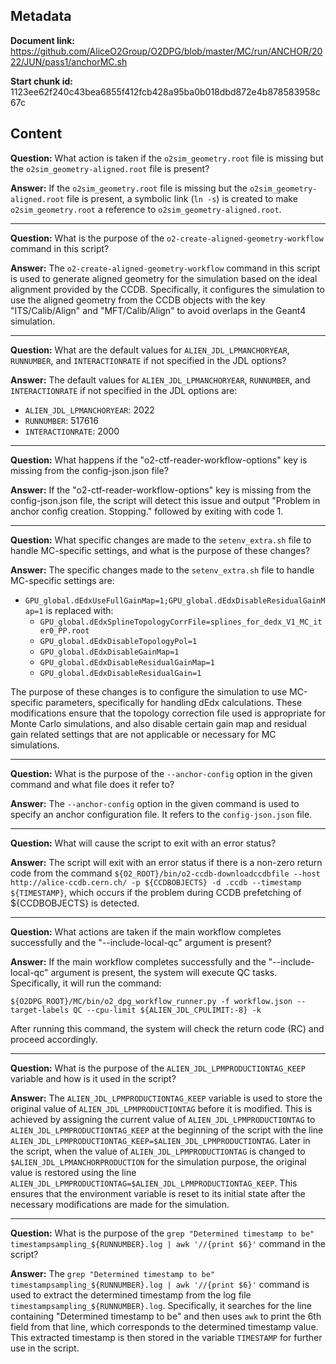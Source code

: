 ## Metadata

**Document link:** https://github.com/AliceO2Group/O2DPG/blob/master/MC/run/ANCHOR/2022/JUN/pass1/anchorMC.sh

**Start chunk id:** 1123ee62f240c43bea6855f412fcb428a95ba0b018dbd872e4b878583958c67c

## Content

**Question:** What action is taken if the `o2sim_geometry.root` file is missing but the `o2sim_geometry-aligned.root` file is present?

**Answer:** If the `o2sim_geometry.root` file is missing but the `o2sim_geometry-aligned.root` file is present, a symbolic link (`ln -s`) is created to make `o2sim_geometry.root` a reference to `o2sim_geometry-aligned.root`.

---

**Question:** What is the purpose of the `o2-create-aligned-geometry-workflow` command in this script?

**Answer:** The `o2-create-aligned-geometry-workflow` command in this script is used to generate aligned geometry for the simulation based on the ideal alignment provided by the CCDB. Specifically, it configures the simulation to use the aligned geometry from the CCDB objects with the key "ITS/Calib/Align" and "MFT/Calib/Align" to avoid overlaps in the Geant4 simulation.

---

**Question:** What are the default values for `ALIEN_JDL_LPMANCHORYEAR`, `RUNNUMBER`, and `INTERACTIONRATE` if not specified in the JDL options?

**Answer:** The default values for `ALIEN_JDL_LPMANCHORYEAR`, `RUNNUMBER`, and `INTERACTIONRATE` if not specified in the JDL options are:

- `ALIEN_JDL_LPMANCHORYEAR`: 2022
- `RUNNUMBER`: 517616
- `INTERACTIONRATE`: 2000

---

**Question:** What happens if the "o2-ctf-reader-workflow-options" key is missing from the config-json.json file?

**Answer:** If the "o2-ctf-reader-workflow-options" key is missing from the config-json.json file, the script will detect this issue and output "Problem in anchor config creation. Stopping." followed by exiting with code 1.

---

**Question:** What specific changes are made to the `setenv_extra.sh` file to handle MC-specific settings, and what is the purpose of these changes?

**Answer:** The specific changes made to the `setenv_extra.sh` file to handle MC-specific settings are:

- `GPU_global.dEdxUseFullGainMap=1;GPU_global.dEdxDisableResidualGainMap=1` is replaced with:
  - `GPU_global.dEdxSplineTopologyCorrFile=splines_for_dedx_V1_MC_iter0_PP.root`
  - `GPU_global.dEdxDisableTopologyPol=1`
  - `GPU_global.dEdxDisableGainMap=1`
  - `GPU_global.dEdxDisableResidualGainMap=1`
  - `GPU_global.dEdxDisableResidualGain=1`

The purpose of these changes is to configure the simulation to use MC-specific parameters, specifically for handling dEdx calculations. These modifications ensure that the topology correction file used is appropriate for Monte Carlo simulations, and also disable certain gain map and residual gain related settings that are not applicable or necessary for MC simulations.

---

**Question:** What is the purpose of the `--anchor-config` option in the given command and what file does it refer to?

**Answer:** The `--anchor-config` option in the given command is used to specify an anchor configuration file. It refers to the `config-json.json` file.

---

**Question:** What will cause the script to exit with an error status?

**Answer:** The script will exit with an error status if there is a non-zero return code from the command `${O2_ROOT}/bin/o2-ccdb-downloadccdbfile --host http://alice-ccdb.cern.ch/ -p ${CCDBOBJECTS} -d .ccdb --timestamp ${TIMESTAMP}`, which occurs if the problem during CCDB prefetching of ${CCDBOBJECTS} is detected.

---

**Question:** What actions are taken if the main workflow completes successfully and the "--include-local-qc" argument is present?

**Answer:** If the main workflow completes successfully and the "--include-local-qc" argument is present, the system will execute QC tasks. Specifically, it will run the command:

```
${O2DPG_ROOT}/MC/bin/o2_dpg_workflow_runner.py -f workflow.json --target-labels QC --cpu-limit ${ALIEN_JDL_CPULIMIT:-8} -k
```

After running this command, the system will check the return code (RC) and proceed accordingly.

---

**Question:** What is the purpose of the `ALIEN_JDL_LPMPRODUCTIONTAG_KEEP` variable and how is it used in the script?

**Answer:** The `ALIEN_JDL_LPMPRODUCTIONTAG_KEEP` variable is used to store the original value of `ALIEN_JDL_LPMPRODUCTIONTAG` before it is modified. This is achieved by assigning the current value of `ALIEN_JDL_LPMPRODUCTIONTAG` to `ALIEN_JDL_LPMPRODUCTIONTAG_KEEP` at the beginning of the script with the line `ALIEN_JDL_LPMPRODUCTIONTAG_KEEP=$ALIEN_JDL_LPMPRODUCTIONTAG`. Later in the script, when the value of `ALIEN_JDL_LPMPRODUCTIONTAG` is changed to `$ALIEN_JDL_LPMANCHORPRODUCTION` for the simulation purpose, the original value is restored using the line `ALIEN_JDL_LPMPRODUCTIONTAG=$ALIEN_JDL_LPMPRODUCTIONTAG_KEEP`. This ensures that the environment variable is reset to its initial state after the necessary modifications are made for the simulation.

---

**Question:** What is the purpose of the `grep "Determined timestamp to be" timestampsampling_${RUNNUMBER}.log | awk '//{print $6}'` command in the script?

**Answer:** The `grep "Determined timestamp to be" timestampsampling_${RUNNUMBER}.log | awk '//{print $6}'` command is used to extract the determined timestamp from the log file `timestampsampling_${RUNNUMBER}.log`. Specifically, it searches for the line containing "Determined timestamp to be" and then uses `awk` to print the 6th field from that line, which corresponds to the determined timestamp value. This extracted timestamp is then stored in the variable `TIMESTAMP` for further use in the script.